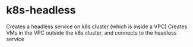 # k8s-headless

Creates a headless service on k8s cluster (which is inside a VPC)
Creates VMs in the VPC outside the k8s cluster, and connects to the headless service
